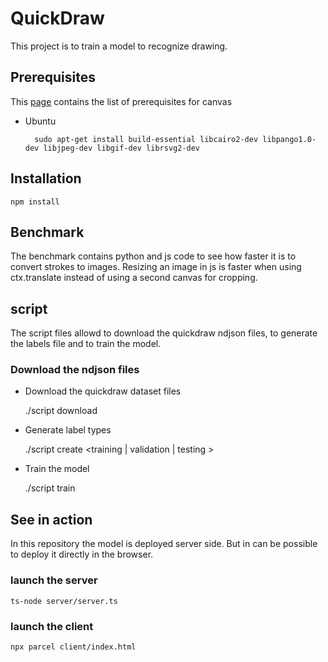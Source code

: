 # QuickDraw 

This project is to train a model to recognize drawing.

## Prerequisites

This [page](https://www.npmjs.com/package/canvas) contains the list of prerequisites for canvas

- Ubuntu

        sudo apt-get install build-essential libcairo2-dev libpango1.0-dev libjpeg-dev libgif-dev librsvg2-dev

## Installation

    npm install


## Benchmark
The benchmark contains python and js code to see how faster it is to convert strokes to images.
Resizing an image in js is faster when using ctx.translate instead of using a second canvas for cropping.

## script

The script files allowd to download the quickdraw ndjson files, to generate the labels file and to train the model.

### Download the ndjson files

- Download the quickdraw dataset files

    ./script download <number of file to download>

- Generate label types

    ./script create  <training | validation | testing >

- Train the model
    
    ./script train

## See in action

In this repository the model is deployed server side. But in can be possible to deploy it directly in the browser.

### launch the server

    ts-node server/server.ts

### launch the client

    npx parcel client/index.html
